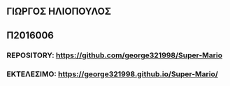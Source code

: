 ## ΓΙΩΡΓΟΣ ΗΛΙΟΠΟΥΛΟΣ

## Π2016006

### REPOSITORY: https://github.com/george321998/Super-Mario

### ΕΚΤΕΛΕΣΙΜΟ: https://george321998.github.io/Super-Mario/




